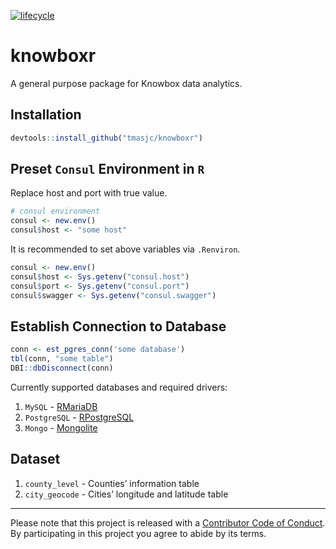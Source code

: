 
<!-- README.md is generated from README.Rmd. Please edit that file -->

[![lifecycle](https://img.shields.io/badge/lifecycle-experimental-orange.svg)](https://www.tidyverse.org/lifecycle/#experimental)

# knowboxr

A general purpose package for Knowbox data analytics.

## Installation

``` r
devtools::install_github("tmasjc/knowboxr")
```

## Preset `Consul` Environment in `R`

Replace host and port with true value.

``` r
# consul environment
consul <- new.env()
consul$host <- "some host"
```

It is recommended to set above variables via `.Renviron`.

``` r
consul <- new.env()
consul$host <- Sys.getenv("consul.host")
consul$port <- Sys.getenv("consul.port")
consul$swagger <- Sys.getenv("consul.swagger")
```

## Establish Connection to Database

``` r
conn <- est_pgres_conn('some database')
tbl(conn, "some table")
DBI::dbDisconnect(conn)
```

Currently supported databases and required drivers:

1.  `MySQL` - [RMariaDB](https://github.com/r-dbi/RMariaDB)
2.  `PostgreSQL` - [RPostgreSQL](https://github.com/r-dbi/RPostgres)
3.  `Mongo` - [Mongolite](https://github.com/jeroen/mongolite/)

## Dataset

1.  `county_level` - Counties’ information table
2.  `city_geocode` - Cities’ longitude and latitude table

-----

Please note that this project is released with a [Contributor Code of
Conduct](CODE_OF_CONDUCT.md). By participating in this project you agree
to abide by its terms.
